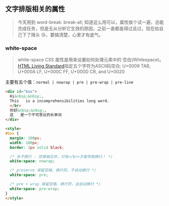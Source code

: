 ## 文字排版相关的属性
> 今天用到 word-break: break-all; 知道这么用可以，属性挨个试一遍，总能完成任务，但是无从分析它生效的原因，之前一直都是得过且过，现在给自己下了降头 :cry:，要搞清楚，心里才有底气。

### white-space
> white-space CSS 属性是用来设置如何处理元素中的 空白(Whitespace)。[HTML Living Standard](https://html.spec.whatwg.org/)指定五个字符为ASCII码空白: U+0009 TAB, U+000A LF, U+000C FF, U+000D CR, and U+0020

主要有五个值：`normal | nowrap | pre | pre-wrap | pre-line`

```html
<div id="box">
  Hi&nbsp;&nbsp;,
  This   is a incomprehensibilities long word.
  </br>
  你好&nbsp;&nbsp;，
  这   是一个不可思议的长单词
</div>

<style>
#box {
  margin: 100px;
  width: 100px;
  border: 1px solid black;

  /* 永不换行 - 空格被合并，只有</br>才能导致换行！ */
  white-space: nowrap;

  /* preserve 保留空格、换行符，不自动换行 */
  white-space: pre;

  /* pre + wrap 保留空格、换行符，会自动换行 */
  white-space: pre-wrap;
}
</style>
```






<!-- 作者：顾二凡
链接：https://juejin.im/post/5b8905456fb9a01a105966b4
来源：掘金
著作权归作者所有。商业转载请联系作者获得授权，非商业转载请注明出处。 -->
